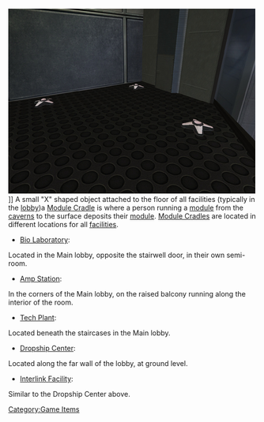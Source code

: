 ![](images/PSScreenShot0309.jpg "fig:PSScreenShot0309.jpg")\]\] A small "X"
shaped object attached to the floor of all facilities (typically in the
[lobby](Main_lobby "wikilink"))a [Module
Cradle](Module_Cradle "wikilink") is where a person running a
[module](Modules "wikilink") from the [caverns](Core_Combat "wikilink")
to the surface deposits their [module](Modules "wikilink"). [Module
Cradles](Module_Cradle "wikilink") are located in different locations
for all [facilities](facilities "wikilink").

- [Bio Laboratory](Bio_Laboratory "wikilink"):

Located in the Main lobby, opposite the stairwell door, in their own
semi-room.

- [Amp Station](Amp_Station "wikilink"):

In the corners of the Main lobby, on the raised balcony running along
the interior of the room.

- [Tech Plant](Tech_Plant "wikilink"):

Located beneath the staircases in the Main lobby.

- [Dropship Center](Dropship_Center "wikilink"):

Located along the far wall of the lobby, at ground level.

- [Interlink Facility](Interlink_Facility "wikilink"):

Similar to the Dropship Center above.

[Category:Game Items](Category:Game_Items "wikilink")
